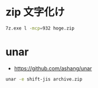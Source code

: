 # zip 文字化け

```sh
7z.exe l -mcp=932 hoge.zip
```

# unar

- https://github.com/ashang/unar

```sh
unar -e shift-jis archive.zip
```
